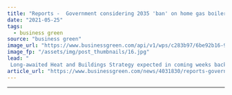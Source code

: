 ```yaml
---
title: "Reports -  Government considering 2035 'ban' on home gas boilers"
date: "2021-05-25"
tags: 
  - business green
source: "business green"
image_url: "https://www.businessgreen.com/api/v1/wps/c283b97/6be92b16-90c6-4b55-8122-6e97bf88a3e3/2/gasfuel-185x114.jpg"
image_fp: "/assets/img/post_thumbnails/16.jpg"
lead: "
 Long-awaited Heat and Buildings Strategy expected in coming weeks backed by consultation on policy options to accelerate roll out of heat pumps ..."
article_url: "https://www.businessgreen.com/news/4031830/reports-government-considering-2035-ban-home-gas-boilers"
---
```


---
